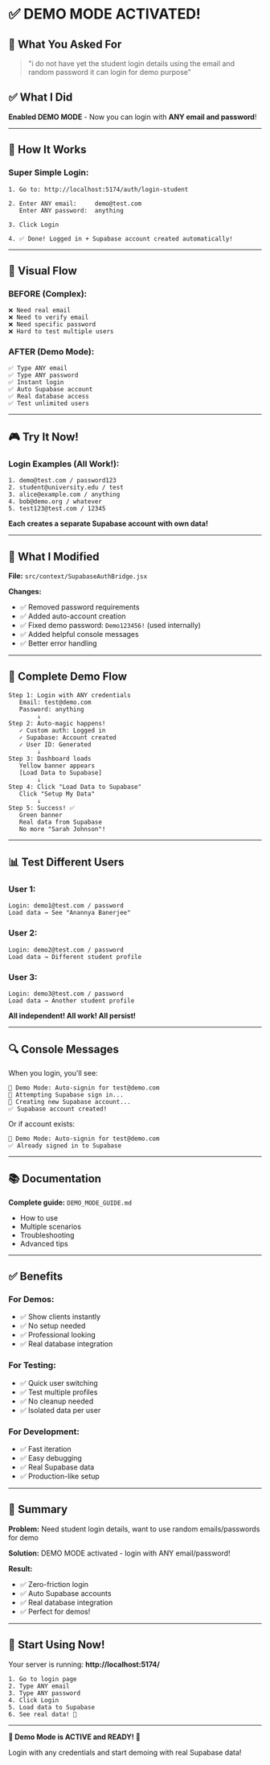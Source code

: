# ✅ DEMO MODE ACTIVATED!

## 🎯 What You Asked For
> "i do not have yet the student login details using the email and random password it can login for demo purpose"

## ✅ What I Did

**Enabled DEMO MODE** - Now you can login with **ANY email and password**!

---

## 🚀 How It Works

### Super Simple Login:
```
1. Go to: http://localhost:5174/auth/login-student

2. Enter ANY email:     demo@test.com
   Enter ANY password:  anything

3. Click Login

4. ✅ Done! Logged in + Supabase account created automatically!
```

---

## 🎨 Visual Flow

### BEFORE (Complex):
```
❌ Need real email
❌ Need to verify email
❌ Need specific password
❌ Hard to test multiple users
```

### AFTER (Demo Mode):
```
✅ Type ANY email
✅ Type ANY password
✅ Instant login
✅ Auto Supabase account
✅ Real database access
✅ Test unlimited users
```

---

## 🎮 Try It Now!

### Login Examples (All Work!):
```
1. demo@test.com / password123
2. student@university.edu / test
3. alice@example.com / anything
4. bob@demo.org / whatever
5. test123@test.com / 12345
```

**Each creates a separate Supabase account with own data!**

---

## 📁 What I Modified

**File:** `src/context/SupabaseAuthBridge.jsx`

**Changes:**
- ✅ Removed password requirements
- ✅ Added auto-account creation
- ✅ Fixed demo password: `Demo123456!` (used internally)
- ✅ Added helpful console messages
- ✅ Better error handling

---

## 🎯 Complete Demo Flow

```
Step 1: Login with ANY credentials
   Email: test@demo.com
   Password: anything
        ↓
Step 2: Auto-magic happens!
   ✓ Custom auth: Logged in
   ✓ Supabase: Account created
   ✓ User ID: Generated
        ↓
Step 3: Dashboard loads
   Yellow banner appears
   [Load Data to Supabase]
        ↓
Step 4: Click "Load Data to Supabase"
   Click "Setup My Data"
        ↓
Step 5: Success! ✅
   Green banner
   Real data from Supabase
   No more "Sarah Johnson"!
```

---

## 📊 Test Different Users

### User 1:
```
Login: demo1@test.com / password
Load data → See "Anannya Banerjee"
```

### User 2:
```
Login: demo2@test.com / password
Load data → Different student profile
```

### User 3:
```
Login: demo3@test.com / password
Load data → Another student profile
```

**All independent! All work! All persist!**

---

## 🔍 Console Messages

When you login, you'll see:
```
🔐 Demo Mode: Auto-signin for test@demo.com
🔄 Attempting Supabase sign in...
📝 Creating new Supabase account...
✅ Supabase account created!
```

Or if account exists:
```
🔐 Demo Mode: Auto-signin for test@demo.com
✅ Already signed in to Supabase
```

---

## 📚 Documentation

**Complete guide:** `DEMO_MODE_GUIDE.md`
- How to use
- Multiple scenarios
- Troubleshooting
- Advanced tips

---

## ✅ Benefits

### For Demos:
- ✅ Show clients instantly
- ✅ No setup needed
- ✅ Professional looking
- ✅ Real database integration

### For Testing:
- ✅ Quick user switching
- ✅ Test multiple profiles
- ✅ No cleanup needed
- ✅ Isolated data per user

### For Development:
- ✅ Fast iteration
- ✅ Easy debugging
- ✅ Real Supabase data
- ✅ Production-like setup

---

## 🎊 Summary

**Problem:** Need student login details, want to use random emails/passwords for demo

**Solution:** DEMO MODE activated - login with ANY email/password!

**Result:** 
- ✅ Zero-friction login
- ✅ Auto Supabase accounts
- ✅ Real database integration
- ✅ Perfect for demos!

---

## 🚀 Start Using Now!

Your server is running: **http://localhost:5174/**

```
1. Go to login page
2. Type ANY email
3. Type ANY password
4. Click Login
5. Load data to Supabase
6. See real data! 🎉
```

---

**🎉 Demo Mode is ACTIVE and READY! 🎉**

Login with any credentials and start demoing with real Supabase data!
